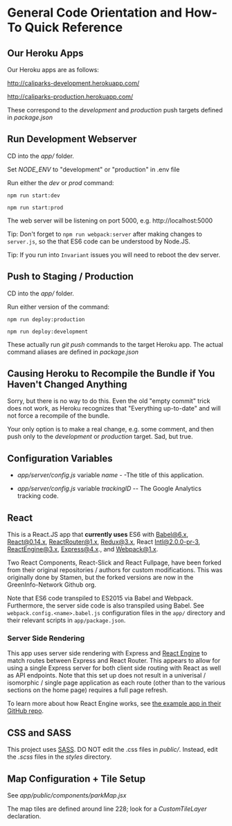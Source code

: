 # General Code Orientation and How-To Quick Reference

## Our Heroku Apps

Our Heroku apps are as follows:

http://caliparks-development.herokuapp.com/

http://caliparks-production.herokuapp.com/

These correspond to the *development* and *production* push targets defined in *package.json*


## Run Development Webserver

CD into the *app/* folder.

Set *NODE_ENV* to "development" or "production" in .env file

Run either the *dev* or *prod* command:
```
npm run start:dev

npm run start:prod
```

The web server will be listening on port 5000, e.g. http://localhost:5000

Tip: Don't forget to `npm run webpack:server` after making changes to `server.js`, so the that ES6 code can be understood by Node.JS.

Tip: If you run into `Invariant` issues you will need to reboot the dev server.


## Push to Staging / Production

CD into the *app/* folder.

Run either version of the command:

```
npm run deploy:production

npm run deploy:development
```

These actually run *git push* commands to the target Heroku app. The actual command aliases are defined in *package.json*


## Causing Heroku to Recompile the Bundle if You Haven't Changed Anything

Sorry, but there is no way to do this. Even the old "empty commit" trick does not work, as Heroku recognizes that "Everything up-to-date" and will not force a recompile of the bundle.

Your only option is to make a real change, e.g. some comment, and then push only to the *development* or *production* target. Sad, but true.


## Configuration Variables

* *app/server/config.js* variable *name* - -The title of this application.

* *app/server/config.js* variable *trackingID* -- The Google Analytics tracking code.

## React
This is a React.JS app that **currently uses** ES6 with Babel@6.x, React@0.14.x, ReactRouter@1.x, Redux@3.x, React Intl@2.0.0-pr-3, ReactEngine@3.x, Express@4.x., and Webpack@1.x.

Two React Components, React-Slick and React Fullpage, have been forked from their original repositories / authors for custom modifications. This was originally done by Stamen, but the forked versions are now in the GreenInfo-Network Github org.

Note that ES6 code transpiled to ES2015 via Babel and Webpack. Furthermore, the server side code is also transpiled using Babel. See `webpack.config.<name>.babel.js` configuration files in the `app/` directory and their relevant scripts in `app/package.json`.

### Server Side Rendering
This app uses server side rendering with Express and [React Engine](https://github.com/paypal/react-engine) to match routes between Express and React Router. This appears to allow for using a single Express server for both client side routing with React as well as API endpoints. Note that this set up does not result in a univerisal / isomorphic / single page application as each route (other than to the various sections on the home page) requires a full page refresh.

To learn more about how React Engine works, see [the example app in their GitHub repo](https://github.com/paypal/react-engine/tree/master/examples/movie%20catalog).

## CSS and SASS
This project uses [SASS](http://sass-lang.com/). DO NOT edit the .css files in *public/*. Instead, edit the *.scss* files in the *styles* directory.

## Map Configuration + Tile Setup
See *app/public/components/parkMap.jsx*

The map tiles are defined around line 228;  look for a *CustomTileLayer* declaration.

